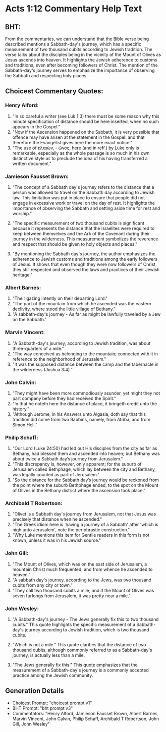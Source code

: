 # Acts 1:12 Commentary Help Text

## BHT:
From the commentaries, we can understand that the Bible verse being described mentions a Sabbath-day's journey, which has a specific measurement of two thousand cubits according to Jewish tradition. The verse talks about the disciples being in the vicinity of the Mount of Olives as Jesus ascends into heaven. It highlights the Jewish adherence to customs and traditions, even after becoming followers of Christ. The mention of the Sabbath-day's journey serves to emphasize the importance of observing the Sabbath and respecting holy places.

## Choicest Commentary Quotes:
### Henry Alford:
1. "In so careful a writer (see Luk 1:3) there must be some reason why this minute specification of distance should be here inserted, when no such appears in the Gospel."
2. "Now if the Ascension happened on the Sabbath, it is very possible that offence may have arisen at the statement in the Gospel: and that therefore the Evangelist gives here the more exact notice."
3. "The use of ἐλαιών, - ῶνος, here (and in reff.) by Luke only is remarkable, especially as the whole passage is so much in his own distinctive style as to preclude the idea of his having transferred a written document."

### Jamieson Fausset Brown:
1. "The concept of a Sabbath day's journey refers to the distance that a person was allowed to travel on the Sabbath day according to Jewish law. This limitation was put in place to ensure that people did not engage in excessive work or travel on the day of rest. It highlights the importance of observing the Sabbath and setting aside time for rest and worship." 

2. "The specific measurement of two thousand cubits is significant because it represents the distance that the Israelites were required to keep between themselves and the Ark of the Covenant during their journey in the wilderness. This measurement symbolizes the reverence and respect that should be given to holy objects and places." 

3. "By mentioning the Sabbath day's journey, the author emphasizes the adherence to Jewish customs and traditions among the early followers of Jesus. It shows that even though they were now followers of Christ, they still respected and observed the laws and practices of their Jewish heritage."

### Albert Barnes:
1. "Their gazing intently on their departing Lord."
2. "The part of the mountain from which he ascended was the eastern declivity, where stood the little village of Bethany."
3. "A sabbath-day's journey - As far as might be lawfully traveled by a Jew on the Sabbath."

### Marvin Vincent:
1. "A Sabbath-day's journey, according to Jewish tradition, was about three-quarters of a mile." 
2. "The way conceived as belonging to the mountain; connected with it in reference to the neighborhood of Jerusalem." 
3. "It was the supposed distance between the camp and the tabernacle in the wilderness (Joshua 3:4)."

### John Calvin:
1. "They might have been more commodiously asunder, yet might they not part company before they had received the Spirit."
2. "In that he noteth here the distance of place, it bringeth credit unto the history."
3. "Although Jerome, in his Answers unto Algasia, doth say that this tradition did come from two Rabbins, namely, from Atriba, and from Simon Heli."

### Philip Schaff:
1. "Our Lord (Luke 24:50) had led out His disciples from the city as far as Bethany, had blessed them and ascended into heaven; but Bethany was about twice a Sabbath day’s journey from Jerusalem."
2. "This discrepancy is, however, only apparent; for the suburb of Jerusalem called Bethphage, which lay between the city and Bethany, was legally counted as part of Jerusalem."
3. "So the distance for the Sabbath day’s journey would be reckoned from the point where the suburb Bethphage ended, to the spot on the Mount of Olives in the Bethany district where the ascension took place."

### Archibald T Robertson:
1. "Olivet is a Sabbath day's journey from Jerusalem, not that Jesus was precisely that distance when he ascended." 
2. "The Greek idiom here is 'having a journey of a Sabbath' after 'which is nigh unto Jerusalem', note the periphrastic construction." 
3. "Why Luke mentions this item for Gentile readers in this form is not known, unless it was in his Jewish source."

### John Gill:
1. "The Mount of Olives, which was on the east side of Jerusalem, a mountain Christ much frequented, and from whence he ascended to heaven."
2. "A sabbath day's journey, according to the Jews, was two thousand cubits from any city or town."
3. "They call two thousand cubits a mile; and if the Mount of Olives was seven furlongs from Jerusalem, it was pretty near a mile."

### John Wesley:
1. "A Sabbath-day's journey - The Jews generally fix this to two thousand cubits." This quote highlights the specific measurement of a Sabbath-day's journey according to Jewish tradition, which is two thousand cubits.

2. "Which is not a mile." This quote clarifies that the distance of two thousand cubits, although commonly referred to as a Sabbath-day's journey, is actually less than a mile.

3. "The Jews generally fix this." This quote emphasizes that the measurement of a Sabbath-day's journey is a commonly accepted practice among the Jewish community.


## Generation Details
- Choicest Prompt: "choicest prompt v1"
- BHT Prompt: "bht prompt v3"
- Commentators: "Henry Alford, Jamieson Fausset Brown, Albert Barnes, Marvin Vincent, John Calvin, Philip Schaff, Archibald T Robertson, John Gill, John Wesley"
